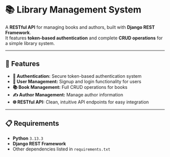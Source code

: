 # 📚 Library Management System

A **RESTful API** for managing books and authors, built with **Django REST Framework**.  
It features **token-based authentication** and complete **CRUD operations** for a simple library system.

---

## 🚀 Features

- **🔑 Authentication:** Secure token-based authentication system
- **👤 User Management:** Signup and login functionality for users
- **📚 Book Management:** Full CRUD operations for books
- **✍️ Author Management:** Manage author information
- **🌐 RESTful API:** Clean, intuitive API endpoints for easy integration

---

## 📋 Requirements

- **Python** `3.13.3`
- **Django REST Framework**
- Other dependencies listed in `requirements.txt`


